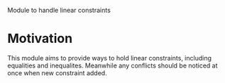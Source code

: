 Module to handle linear constraints

# Motivation

This module aims to provide ways to hold linear constraints, including equalities and inequalites. Meanwhile any conflicts should be noticed at once when new constraint added.
